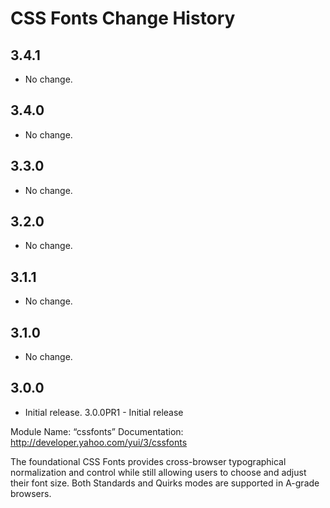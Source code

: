 CSS Fonts Change History
========================

3.4.1
-----

-   No change.

3.4.0
-----

-   No change.

3.3.0
-----

-   No change.

3.2.0
-----

-   No change.

3.1.1
-----

-   No change.

3.1.0
-----

-   No change.

3.0.0
-----

-   Initial release. 3.0.0PR1 - Initial release

Module Name: “cssfonts” Documentation: http://developer.yahoo.com/yui/3/cssfonts

The foundational CSS Fonts provides cross-browser typographical normalization and control while still allowing users to choose and adjust their font size. Both Standards and Quirks modes are supported in A-grade browsers.
